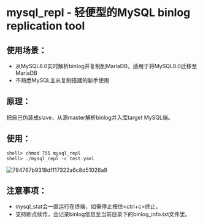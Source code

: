 # mysql_repl - 轻便型的MySQL binlog replication tool

## 使用场景：
- 从MySQL8.0实时解析binlog并复制到MariaDB，适用于将MySQL8.0迁移至MariaDB
- 不熟悉MySQL主从复制搭建的新手使用

## 原理：
把自己伪装成slave，从源master解析binlog并入库target MySQL端。

## 使用：
```
shell> chmod 755 mysql_repl
shell> ./mysql_repl -c test.yaml
```
![784767b9318df117322a6c8d51026a9](https://github.com/hcymysql/mysql_repl/assets/19261879/8e7c52b9-50c5-4108-814a-1389ae496f31)

## 注意事项：
- mysql_stat会一直运行在终端，如需停止按住<ctrl+c>终止。
- 支持断点续传，会记录binlog信息至当前目录下的binlog_info.txt文件里。

